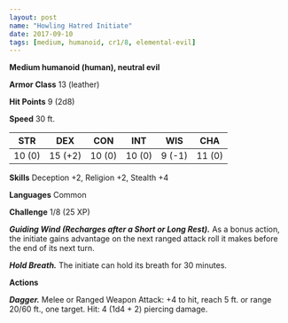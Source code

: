 ```yaml
---
layout: post
name: "Howling Hatred Initiate"
date: 2017-09-10
tags: [medium, humanoid, cr1/8, elemental-evil]
---
```


**Medium humanoid (human), neutral evil**

**Armor Class** 13 (leather)

**Hit Points** 9 (2d8)

**Speed** 30 ft.

|   STR   |   DEX   |   CON   |   INT   |   WIS   |   CHA   |
|:-----:|:-----:|:-----:|:-----:|:-----:|:-----:|
| 10 (0) | 15 (+2) | 10 (0) | 10 (0) | 9 (-1) | 11 (0) |

**Skills** Deception +2, Religion +2, Stealth +4

**Languages** Common

**Challenge** 1/8 (25 XP)

***Guiding Wind (Recharges after a Short or Long Rest).*** As a bonus action, the initiate gains advantage on the next ranged attack roll it makes before the end of its next turn.

***Hold Breath.*** The initiate can hold its breath for 30 minutes.

**Actions**

***Dagger.*** Melee or Ranged Weapon Attack: +4 to hit, reach 5 ft. or range 20/60 ft., one target. Hit: 4 (1d4 + 2) piercing damage.


